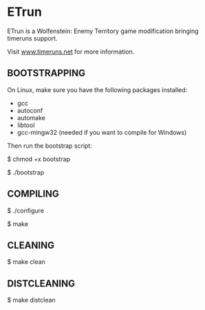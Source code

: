ETrun
=====

ETrun is a Wolfenstein: Enemy Territory game modification bringing timeruns support.

Visit www.timeruns.net for more information.

BOOTSTRAPPING
-------------

On Linux, make sure you have the following packages installed:

* gcc
* autoconf
* automake
* libtool
* gcc-mingw32 (needed if you want to compile for Windows)

Then run the bootstrap script:

$ chmod +x bootstrap

$ ./bootstrap

COMPILING
---------

$ ./configure

$ make

CLEANING
--------

$ make clean

DISTCLEANING
------------

$ make distclean
